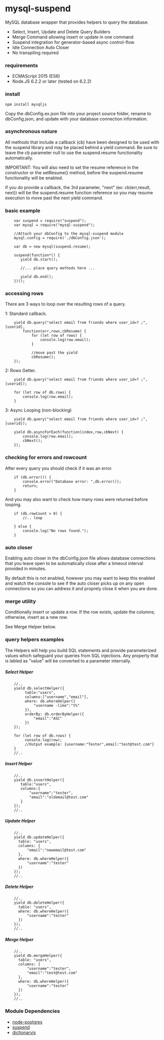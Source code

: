 mysql-suspend
=================
MySQL database wrapper that provides helpers to query the database.

* Select, Insert, Update and Delete Query Builders
* Merge Command allowing insert or update in one command
* Suspend integration for generator-based async control-flow
* Idle Connection Auto Closer 
* No transpiling required

### requirements

* ECMAScript 2015 (ES6)
* Node.JS 6.2.2 or later (tested on 6.2.2)


### install

```
npm install mysqljs
```

Copy the dbConfig.ex.json file into your project source folder, rename to dbConfig.json,
and update with your database connection information.


### asynchronous nature

All methods that include a callback (cb) have been designed to be used with the
 suspend library and may be placed behind a yield command. Be sure to leave the cb
 parameter null to use the suspend.resume functionality automatically.
 
IMPORTANT: You will also need to set the resume reference in the constructor or the
 setResume() method, before the suspend.resume functionality will
  be enabled.
 
If you do provide a callback, the 3rd parameter, "next" (ex: cb(err,result, next))
 will be the suspend.resume function reference so you may resume execution
 to move past the next yield command.

 
### basic example

```
	var suspend = require("suspend");
	var mysql = require("mysql-suspend");

	//Attach your dbConfig to the mysql-suspend module
	mysql.config = require('./dbConfig.json');

	var db = new mysql(suspend.resume);

	suspend(function*() {
	   yield db.start();
	   
	   //... place query methods here ...
	   
	   yield db.end();
	})();
```

 
### accessing rows

There are 3 ways to loop over the resulting rows of a query.

1: Standard callback.

```
	yield db.query("select email from friends where user_id=? ;",[userid],
		function(err,rows,cbResume) {
			for (let row of rows) {
				console.log(row.email);
			}
			
			//move past the yield
			cbResume();
	});
```

2: Rows Getter.

```
	yield db.query("select email from friends where user_id=? ;",[userid]);	
	
	for (let row of db.rows) {
		console.log(row.email);
	}
```

3: Async Looping (non-blocking)

```
	yield db.query("select email from friends where user_id=? ;",[userid]);
	
	yield db.asyncForEach(function(index,row,cbNext) {
		console.log(row.email);
		cbNext();
	});

```

### checking for errors and rowcount

After every query you should check if it was an error.
```
	if (db.error()) {
		console.error("Database error: ",db.error());
		return;
	}
```

And you may also want to check how many rows were returned before looping.
```
	if (db.rowCount > 0) {
		//.. loop
		
	} else {
		console.log("No rows found.");
	}
```
		

### auto closer

Enabling auto closer in the dbConfig.json file allows database connections that you
leave open to be automatically close after a timeout interval provided in minutes.

By default this is not enabled, however you may want to keep this enabled and watch the
console to see if the auto closer picks up on any open connections so you can address
it and proprely close it when you are done.


### merge utility

Conditionally insert or update a row.
If the row exists, update the columns; otherwise, insert as a new row.

See Merge Helper below.


### query helpers examples

The Helpers will help you build SQL statements and provide parameterized values which
safeguard your queries from SQL injections. Any property that is labled as "value" will
be converted to a parameter internally.

##### Select Helper

```
	//..
	yield db.selectHelper({
		 table:"users",
		 columns:["username","email"],
		 where: db.whereHelper({
			 "username -like":"t%"
		 }),
		 orderBy: db.orderByHelper({
			 "email":"ASC"
		 })
	});
		 
	for (let row of db.rows) {
		 console.log(row);
		 //Output example: {username:"Tester",email:"test@test.com"}
	}
	//..
```

##### Insert Helper
```
	//..
	yield db.insertHelper({
	   table:"users",
	   columns:{
		   "username":"tester",
		   "email":"oldemail@test.com"
	   }
	});
	//..
```
 
##### Update Helper
```
	//..
	yield db.updateHelper({
	  table: "users",
	  columns: {
		  "email":"newemail@test.com"
	  },
	  where: db.whereHelper({
		  "username":"tester"
	  })
	});
	//..
```

##### Delete Helper
```
	//..
	yield db.deleteHelper({
	  table: "users",
	  where: db.whereHelper({
		  "username":"tester"
	  })
	});
	//..
```

##### Merge Helper
```
	//..
	yield db.mergeHelper({
	  table: "users",
	  columns: {
		  "username":"tester",
		  "email":"test@test.com"
	  },
	  where: db.whereHelper({
		  "username":"tester"
	  })
	});
	//..
```


### Module Dependencies

- [node-postgres](https://github.com/brianc/node-postgres)
- [suspend](https://github.com/jmar777/suspend)
- [dictionaryjs](https://github.com/phanxgames/dictionaryjs)


